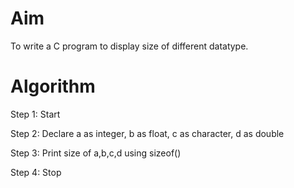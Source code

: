 # Aim
To write a C program to display size of different datatype.

# Algorithm

Step 1: Start

Step 2: Declare a as integer, b as float, c as character, d as double

Step 3: Print size of a,b,c,d using sizeof()

Step 4: Stop
